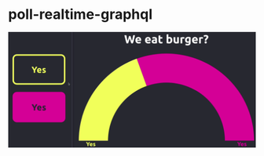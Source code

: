 # poll-realtime-graphql

![Fromages listing and view detail](https://raw.githubusercontent.com/zyhou/poll-realtime-graphql/master/doc/vote-and-board.gif)

